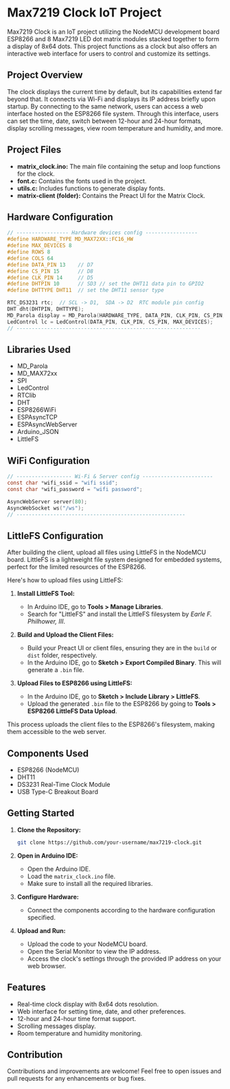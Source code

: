 # Max7219 Clock IoT Project

Max7219 Clock is an IoT project utilizing the NodeMCU development board ESP8266 and 8 Max7219 LED dot matrix modules stacked together to form a display of 8x64 dots. This project functions as a clock but also offers an interactive web interface for users to control and customize its settings.

## Project Overview

The clock displays the current time by default, but its capabilities extend far beyond that. It connects via Wi-Fi and displays its IP address briefly upon startup. By connecting to the same network, users can access a web interface hosted on the ESP8266 file system. Through this interface, users can set the time, date, switch between 12-hour and 24-hour formats, display scrolling messages, view room temperature and humidity, and more.

## Project Files

- **matrix_clock.ino:** The main file containing the setup and loop functions for the clock.
- **font.c:** Contains the fonts used in the project.
- **utils.c:** Includes functions to generate display fonts.
- **matrix-client (folder):** Contains the Preact UI for the Matrix Clock.

## Hardware Configuration

```c
// ----------------- Hardware devices config -----------------
#define HARDWARE_TYPE MD_MAX72XX::FC16_HW
#define MAX_DEVICES 8
#define ROWS 8
#define COLS 64
#define DATA_PIN 13    // D7
#define CS_PIN 15      // D8
#define CLK_PIN 14     // D5
#define DHTPIN 10      // SD3 // set the DHT11 data pin to GPIO2
#define DHTTYPE DHT11  // set the DHT11 sensor type

RTC_DS3231 rtc;  // SCL -> D1,  SDA -> D2  RTC module pin config
DHT dht(DHTPIN, DHTTYPE);
MD_Parola display = MD_Parola(HARDWARE_TYPE, DATA_PIN, CLK_PIN, CS_PIN, MAX_DEVICES);
LedControl lc = LedControl(DATA_PIN, CLK_PIN, CS_PIN, MAX_DEVICES);
// ------------------------------------------------------------
```

## Libraries Used

- MD_Parola
- MD_MAX72xx
- SPI
- LedControl
- RTClib
- DHT
- ESP8266WiFi
- ESPAsyncTCP
- ESPAsyncWebServer
- Arduino_JSON
- LittleFS

## WiFi Configuration

```c
// ------------------ Wi-Fi & Server config -----------------------
const char *wifi_ssid = "wifi ssid";
const char *wifi_password = "wifi password";

AsyncWebServer server(80);
AsyncWebSocket ws("/ws");
// -------------------------------------------------------
```

## LittleFS Configuration

After building the client, upload all files using LittleFS in the NodeMCU board. LittleFS is a lightweight file system designed for embedded systems, perfect for the limited resources of the ESP8266.

Here's how to upload files using LittleFS:

1. **Install LittleFS Tool:**

   - In Arduino IDE, go to **Tools > Manage Libraries**.
   - Search for "LittleFS" and install the LittleFS filesystem by *Earle F. Philhower, III*.

2. **Build and Upload the Client Files:**

   - Build your Preact UI or client files, ensuring they are in the `build` or `dist` folder, respectively.
   - In the Arduino IDE, go to **Sketch > Export Compiled Binary**. This will generate a `.bin` file.

3. **Upload Files to ESP8266 using LittleFS:**

   - In the Arduino IDE, go to **Sketch > Include Library > LittleFS**.
   - Upload the generated `.bin` file to the ESP8266 by going to **Tools > ESP8266 LittleFS Data Upload**.

This process uploads the client files to the ESP8266's filesystem, making them accessible to the web server.

## Components Used

- ESP8266 (NodeMCU)
- DHT11
- DS3231 Real-Time Clock Module
- USB Type-C Breakout Board

## Getting Started

1. **Clone the Repository:**

   ```bash
   git clone https://github.com/your-username/max7219-clock.git
   ```

2. **Open in Arduino IDE:**

   - Open the Arduino IDE.
   - Load the `matrix_clock.ino` file.
   - Make sure to install all the required libraries.

3. **Configure Hardware:**

   - Connect the components according to the hardware configuration specified.

4. **Upload and Run:**

   - Upload the code to your NodeMCU board.
   - Open the Serial Monitor to view the IP address.
   - Access the clock's settings through the provided IP address on your web browser.

## Features

- Real-time clock display with 8x64 dots resolution.
- Web interface for setting time, date, and other preferences.
- 12-hour and 24-hour time format support.
- Scrolling messages display.
- Room temperature and humidity monitoring.

## Contribution

Contributions and improvements are welcome! Feel free to open issues and pull requests for any enhancements or bug fixes.

